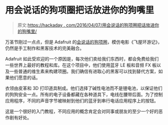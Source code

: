 # 用会说话的狗项圈把话放进你的狗嘴里

> 原文:[https://hackaday . com/2016/04/07/用会说话的狗项圈把话放进你的狗嘴里/](https://hackaday.com/2016/04/07/put-words-in-your-dogs-mouth-with-a-talking-dog-collar/)

万圣节刚过一点点，但是 Adafruit 的[会说话的狗项圈](https://learn.adafruit.com/phone-activated-talking-dog-collar)，模仿电影《飞屋环游记》，仍然是手工制作和黑客技术的完美融合。

Adafruit 如此受欢迎的一个原因是，每次他们卖给我们东西时，都会免费给我们一些世界上最好的教程和库。在这个项目中，他们使用蓝牙 LE 板和音频 FX 板以及一些普通的维生素来构建项圈。我们确信有进取心的黑客可以找到替代方案，如果他们愿意的话。

衣领由皮革和 3D 打印道具制成。他们选择了碱性电池而不是锂电池，以保证他们的狗狗安全一点。所有的电子设备都藏在各种道具下，电线在腰带后面。为了控制应用程序，不同的声音字节被映射到他们的蓝牙到串行电话应用程序上的按钮。

这是一个很好的入门教程，不同应用的概念肯定会对同事或朋友的至少一个好的恶作剧有好处。